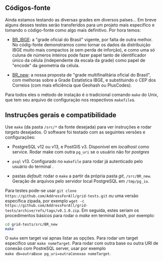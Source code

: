 
## Códigos-fonte
Ainda estamos testando as diversas grades em diversos países... Em breve alguns desses testes serão transferidos para um projeto mais específico e tomando o  código-fonte como algo mais definitivo. Por hora temos:

* [BR_IBGE](BR_IBGE): a "grade oficial do Brasil" vigente, por falta de outra melhor. <br/>No códig-fonte demonstramos como tornar os dados da distribuição IBGE muito mais compactos (e sem perda de inforção), e como uma só culuna de números inteiros pode fazer papel tanto de identificador único da célula (independente da escala da grade) como papel de "encode" da geometria da célula.

* [BR_new](BR_new): a nossa proposta de "grade multifinalitária oficial do Brasil", com melhoras sobre a Grade Estatística IBGE, e substituindo o CEP dos Correios (com mais eficiência que Geohash ou PlusCodes).

Para todos eles o método de instação é o tradicional comando `make` do Unix, que tem seu arquivo de configuração nos respectivos `makefile`s.

## Instruções gerais e compatibilidade

Use `make` (da pasta `/src/*` da fonte desejada) para ver instruções e rodar _targets_ desejados.
O software foi testado com as seguintes versões e configurações:

* PostgreSQL v12 ou v13, e PostGIS v3. Disponível em *localhost* como service. Rodar make com outra `pg_uri` se o usuário não for *postgres*

* `psql` v13. Configurado no `makefile` para rodar já autenticado pelo usuário do terminal .

* pastas *default*: rodar o `make` a partir da própria pasta *git*, `/src/BR_new`. Geração de arquivos pelo servidor local PostgreSQL em `/tmp/pg_io`.

Para testes pode-se usar `git clone https://github.com/AddressForAll/grid-tests.git` ou uma versão específica zipada, por exemplo `wget -c https://github.com/AddressForAll/grid-tests/archive/refs/tags/v0.1.0.zip`. Em seguida, estes seriam os procedimentos básicos para rodar o *make* em terminal *bash*, por exemplo:
```sh
cd grid-tests/src/BR_new
make
```

O `make` sem target vai apnas listar as opções. Para rodar um target específico usar `make nomeTarget`.
Para rodar com outra base ou outra URI de conexão com PostreSQL server, usar por exemplo <br/>`make db=outraBase pg_uri=outraConexao nomeTarget`.
